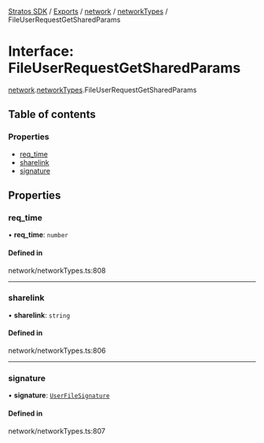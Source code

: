 [Stratos SDK](../README.md) / [Exports](../modules.md) / [network](../modules/network.md) / [networkTypes](../modules/network.networkTypes.md) / FileUserRequestGetSharedParams

# Interface: FileUserRequestGetSharedParams

[network](../modules/network.md).[networkTypes](../modules/network.networkTypes.md).FileUserRequestGetSharedParams

## Table of contents

### Properties

- [req\_time](network.networkTypes.FileUserRequestGetSharedParams.md#req_time)
- [sharelink](network.networkTypes.FileUserRequestGetSharedParams.md#sharelink)
- [signature](network.networkTypes.FileUserRequestGetSharedParams.md#signature)

## Properties

### req\_time

• **req\_time**: `number`

#### Defined in

network/networkTypes.ts:808

___

### sharelink

• **sharelink**: `string`

#### Defined in

network/networkTypes.ts:806

___

### signature

• **signature**: [`UserFileSignature`](network.networkTypes.UserFileSignature.md)

#### Defined in

network/networkTypes.ts:807
